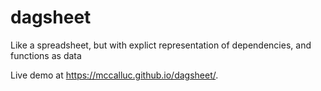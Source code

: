 # dagsheet
Like a spreadsheet, but with explict representation of dependencies, and functions as data

Live demo at https://mccalluc.github.io/dagsheet/.